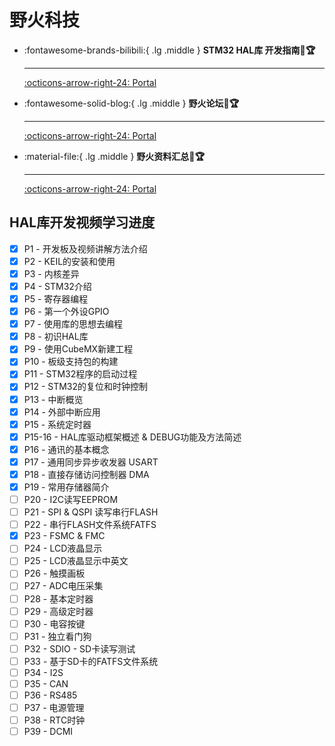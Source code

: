 # 野火科技


<div class="grid cards" markdown>

-   :fontawesome-brands-bilibili:{ .lg .middle } __STM32 HAL库 开发指南🎯🏆__

    ---

    [:octicons-arrow-right-24: <a href="https://space.bilibili.com/356820657/channel/seriesdetail?sid=3544516" target="_blank"> Portal </a>](#)

-   :fontawesome-solid-blog:{ .lg .middle } __野火论坛🎯🏆__

    ---

    [:octicons-arrow-right-24: <a href="https://www.firebbs.cn/forum.php?mod=viewthread&tid=29500&fromuid=1" target="_blank"> Portal </a>](#)

-   :material-file:{ .lg .middle } __野火资料汇总🎯🏆__

    ---

    [:octicons-arrow-right-24: <a href="https://doc.embedfire.com/products/link/zh/latest/index.html" target="_blank"> Portal </a>](#)


</div>

## HAL库开发视频学习进度
- [x] P1 - 开发板及视频讲解方法介绍
- [x] P2 - KEIL的安装和使用
- [x] P3 - 内核差异
- [x] P4 - STM32介绍
- [x] P5 - 寄存器编程
- [x] P6 - 第一个外设GPIO
- [x] P7 - 使用库的思想去编程
- [x] P8 - 初识HAL库
- [x] P9 - 使用CubeMX新建工程
- [x] P10 - 板级支持包的构建
- [x] P11 - STM32程序的启动过程
- [x] P12 - STM32的复位和时钟控制
- [x] P13 - 中断概览
- [x] P14 - 外部中断应用
- [x] P15 - 系统定时器
- [x] P15-16 - HAL库驱动框架概述 & DEBUG功能及方法简述
- [x] P16 - 通讯的基本概念
- [x] P17 - 通用同步异步收发器 USART
- [x] P18 - 直接存储访问控制器 DMA
- [x] P19 - 常用存储器简介
- [ ] P20 - I2C读写EEPROM
- [ ] P21 - SPI & QSPI 读写串行FLASH
- [ ] P22 - 串行FLASH文件系统FATFS
- [x] P23 - FSMC & FMC
- [ ] P24 - LCD液晶显示
- [ ] P25 - LCD液晶显示中英文
- [ ] P26 - 触摸画板
- [ ] P27 - ADC电压采集
- [ ] P28 - 基本定时器
- [ ] P29 - 高级定时器
- [ ] P30 - 电容按键
- [ ] P31 - 独立看门狗
- [ ] P32 - SDIO - SD卡读写测试
- [ ] P33 - 基于SD卡的FATFS文件系统
- [ ] P34 - I2S
- [ ] P35 - CAN
- [ ] P36 - RS485
- [ ] P37 - 电源管理
- [ ] P38 - RTC时钟
- [ ] P39 - DCMI